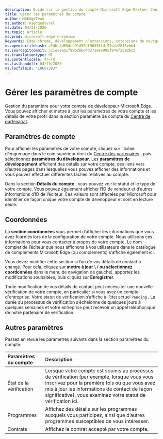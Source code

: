 ```yaml
---
description: Guide sur la gestion du compte Microsoft Edge Partner Center.
title: Gérer les paramètres de compte
author: MSEdgeTeam
ms.author: msedgedevrel
ms.date: 04/21/2020
ms.topic: article
ms.prod: microsoft-edge-chromium
keywords: Edge-chrome, développement d’extensions, extensions de navigateur, compléments, Centre des partenaires, développeur
ms.openlocfilehash: c5dbc4d05dcb91d57ef90553fdf97dae2813ebb4
ms.sourcegitcommit: 531ec8aa1f89b28bc4d271e8e995f846f2392bc3
ms.translationtype: MT
ms.contentlocale: fr-FR
ms.lasthandoff: 04/29/2020
ms.locfileid: "10607383"
---
```

# Gérer les paramètres de compte  

Gestion du paramètre pour votre compte de développeur Microsoft Edge.  Vous pouvez afficher et mettre à jour les paramètres de votre compte et les détails de votre profil dans la section paramètre de compte du [Centre de partenariat][MicrosoftPartnerCenter].  

## Paramètres de compte  

Pour afficher les paramètres de votre compte, cliquez sur l’icône d’engrenage dans le coin supérieur droit du [Centre des partenaires][MicrosoftPartnerCenter] , puis sélectionnez **paramètres du développeur**.  Les **paramètres de développement** affichent des détails sur votre compte, des liens vers d’autres pages dans lesquelles vous pouvez afficher des informations et vous pouvez effectuer différentes tâches relatives au compte.  

Dans la section **Détails du compte** , vous pouvez voir le statut et le type de votre compte.  Vous pouvez également afficher l’ID de vendeur et d’autres informations d’ID de l’éditeur.  Ces valeurs sont affectées par Microsoft pour identifier de façon unique votre compte de développeur et sont en lecture seule.  

## Coordonnées  

La **section coordonnées** vous permet d’afficher les informations que vous avez fournies lors de la configuration de votre compte.  Nous utilisons ces informations pour vous contacter à propos de votre compte.  Le nom complet de l’éditeur que nous affichons à vos utilisateurs dans le catalogue de compléments Microsoft Edge (ou compléments) s’affiche également ici.  
  
Vous devez modifier cette section si l’un de vos détails de contact a changé. Pour cela, cliquez sur **mettre à jour** \ ( **ou sélectionnez coordonnées** dans le menu de navigation de gauche), apportez les modifications souhaitées, puis cliquez sur **Enregistrer**.  

Toute modification de vos détails de contact peut nécessiter une nouvelle vérification de votre compte, en particulier si vous avez un compte d'entreprise.  Votre statut de vérification s’affiche à l’état actuel `Pending` .  La durée du processus de vérification s’échelonne de quelques jours à quelques semaines et votre entreprise peut recevoir un appel téléphonique de notre partenaire de vérification.  

## Autres paramètres  

Passez en revue les paramètres suivants dans la section paramètres du compte.  

| Paramètres du compte | Description |  
|:--- |:--- |  
| État de la vérification | Lorsque votre compte est soumis au processus de vérification (par exemple, lorsque vous vous inscrivez pour la première fois ou que vous avez mis à jour les informations de contact de façon significative), vous examinez votre statut de vérification ici. |  
| Programmes | Affichez des détails sur les programmes auxquels vous participez, ainsi que d’autres programmes susceptibles de vous intéresser.  
| Contrats | Affichez le contrat accepté par votre compte. |  

<!-- image links -->  

<!-- links -->  

[MicrosoftPartnerCenter]: https://partner.microsoft.com/dashboard/microsoftedge/public/login?ref=dd "Centre de partenariat"  
